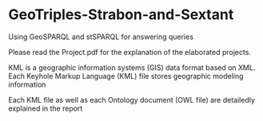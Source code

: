 # GeoTriples-Strabon-and-Sextant
Using GeoSPARQL and  stSPARQL for answering queries

Please read the Project.pdf for the explanation of the elaborated projects. 

KML is a geographic information systems (GIS) data format based on XML. Each  Keyhole Markup Language (KML) file  stores geographic modeling information

Each KML file as well as each Ontology document (OWL file) are detailedly explained in the report
